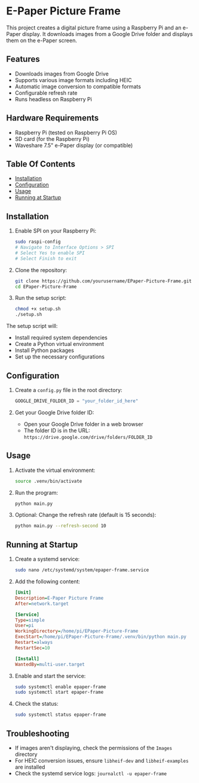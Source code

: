 # E-Paper Picture Frame

This project creates a digital picture frame using a Raspberry Pi and an e-Paper display. It downloads images from a Google Drive folder and displays them on the e-Paper screen.

## Features

- Downloads images from Google Drive
- Supports various image formats including HEIC
- Automatic image conversion to compatible formats
- Configurable refresh rate
- Runs headless on Raspberry Pi

## Hardware Requirements

- Raspberry Pi (tested on Raspberry Pi OS)
- SD card (for the Raspberry Pi)
- Waveshare 7.5" e-Paper display (or compatible)

## Table Of Contents

- [Installation](#installation)
- [Configuration](#configuration)
- [Usage](#usage)
- [Running at Startup](#running-at-startup)

## Installation

1. Enable SPI on your Raspberry Pi:
   ```bash
   sudo raspi-config
   # Navigate to Interface Options > SPI
   # Select Yes to enable SPI
   # Select Finish to exit
   ```

2. Clone the repository:
   ```bash
   git clone https://github.com/yourusername/EPaper-Picture-Frame.git
   cd EPaper-Picture-Frame
   ```

3. Run the setup script:
   ```bash
   chmod +x setup.sh
   ./setup.sh
   ```

The setup script will:
- Install required system dependencies
- Create a Python virtual environment
- Install Python packages
- Set up the necessary configurations

## Configuration

1. Create a `config.py` file in the root directory:
   ```python
   GOOGLE_DRIVE_FOLDER_ID = "your_folder_id_here"
   ```

2. Get your Google Drive folder ID:
   - Open your Google Drive folder in a web browser
   - The folder ID is in the URL: `https://drive.google.com/drive/folders/FOLDER_ID`

## Usage

1. Activate the virtual environment:
   ```bash
   source .venv/bin/activate
   ```

2. Run the program:
   ```bash
   python main.py
   ```

3. Optional: Change the refresh rate (default is 15 seconds):
   ```bash
   python main.py --refresh-second 10
   ```

## Running at Startup

1. Create a systemd service:
   ```bash
   sudo nano /etc/systemd/system/epaper-frame.service
   ```

2. Add the following content:
   ```ini
   [Unit]
   Description=E-Paper Picture Frame
   After=network.target

   [Service]
   Type=simple
   User=pi
   WorkingDirectory=/home/pi/EPaper-Picture-Frame
   ExecStart=/home/pi/EPaper-Picture-Frame/.venv/bin/python main.py
   Restart=always
   RestartSec=10

   [Install]
   WantedBy=multi-user.target
   ```

3. Enable and start the service:
   ```bash
   sudo systemctl enable epaper-frame
   sudo systemctl start epaper-frame
   ```

4. Check the status:
   ```bash
   sudo systemctl status epaper-frame
   ```

## Troubleshooting

- If images aren't displaying, check the permissions of the `Images` directory
- For HEIC conversion issues, ensure `libheif-dev` and `libheif-examples` are installed
- Check the systemd service logs: `journalctl -u epaper-frame`